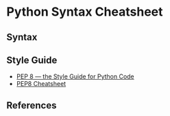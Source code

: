 # Python Syntax Cheatsheet

## Syntax

## Style Guide

- [PEP 8 — the Style Guide for Python Code](https://pep8.org/)
- [PEP8 Cheatsheet](https://gist.github.com/RichardBronosky/454964087739a449da04)

## References
